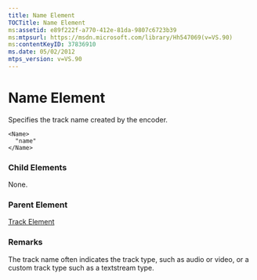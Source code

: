 ```yaml
---
title: Name Element
TOCTitle: Name Element
ms:assetid: e89f222f-a770-412e-81da-9807c6723b39
ms:mtpsurl: https://msdn.microsoft.com/library/Hh547069(v=VS.90)
ms:contentKeyID: 37836910
ms.date: 05/02/2012
mtps_version: v=VS.90
---
```


# Name Element

Specifies the track name created by the encoder.

    <Name>
      "name"
    </Name>

### Child Elements

None.

### Parent Element

[Track Element](track-element.md)


### Remarks

The track name often indicates the track type, such as audio or video, or a custom track type such as a textstream type.

